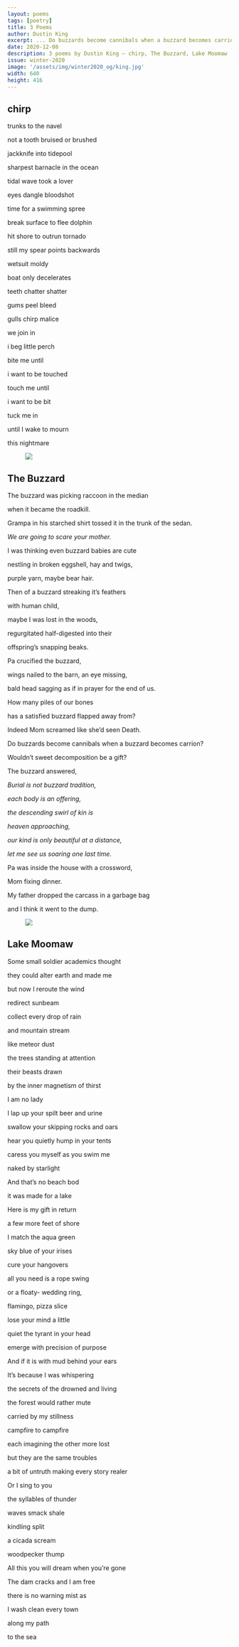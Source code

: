 ```yaml
---
layout: poems
tags: [poetry]
title: 3 Poems
author: Dustin King
excerpt: ... Do buzzards become cannibals when a buzzard becomes carrion? / Wouldn’t sweet decomposition be a gift? ...
date: 2020-12-08
description: 3 poems by Dustin King – chirp, The Buzzard, Lake Moomaw
issue: winter-2020
image: '/assets/img/winter2020_og/king.jpg'
width: 640
height: 416
---
```


## chirp
<div class="stanza">
<p class="poemline">trunks to the navel</p>
<p class="poemline">not a tooth bruised or brushed</p>
<p class="poemline">jackknife into tidepool</p>
<p class="poemline">sharpest barnacle in the ocean</p>
<p class="poemline">tidal wave took a lover</p>
<p class="poemline">eyes dangle bloodshot</p>
<p class="poemline">time for a swimming spree</p>
<p class="poemline">break surface to flee dolphin</p>
<p class="poemline">hit shore to outrun tornado</p>
<p class="poemline">still my spear points backwards</p>
<p class="poemline">wetsuit moldy</p>
<p class="poemline">boat only decelerates</p>
<p class="poemline">teeth chatter shatter</p>
<p class="poemline">gums peel bleed</p>
<p class="poemline">gulls chirp malice</p>
<p class="poemline">we join in</p>
<p class="poemline">i beg little perch</p>
<p class="poemline">bite me until</p>
<p class="poemline">i want to be touched</p>
<p class="poemline">touch me until</p>
<p class="poemline">i want to be bit</p>
<p class="poemline">tuck me in</p>
<p class="poemline">until I wake to mourn</p>
<p class="poemline">this nightmare</p>
</div>

<figure class="my-5 py-3">
  <img src="{{ '/assets/img/seperator.png' | prepend: site.baseurl }}" class="d-block" style="max-height:15px;" />
</figure>

## The Buzzard
<div class="stanza">
<p class="poemline">The buzzard was picking raccoon in the median</p>
<p class="poemline">when it became the roadkill.</p>
<p class="poemline">Grampa in his starched shirt tossed it in the trunk of the sedan.</p>
<p class="poemline"><em>We are going to scare your mother.</em></p>
</div>
<div class="stanza">
<p class="poemline">I was thinking even buzzard babies are cute</p>
<p class="poemline">nestling in broken eggshell, hay and twigs,</p>
<p class="poemline">purple yarn, maybe bear hair.</p>
<p class="poemline">Then of a buzzard streaking it’s feathers</p>
<p class="poemline">with human child,</p>
<p class="poemline">maybe I was lost in the woods,</p>
<p class="poemline">regurgitated half-digested into their</p>
<p class="poemline">offspring’s snapping beaks.</p>
</div>
<div class="stanza">
<p class="poemline">Pa crucified the buzzard,</p>
<p class="poemline">wings nailed to the barn, an eye missing,</p>
<p class="poemline">bald head sagging as if in prayer for the end of us.</p>
<p class="poemline">How many piles of our bones</p>
<p class="poemline">has a satisfied buzzard flapped away from?</p>
<p class="poemline">Indeed Mom screamed like she’d seen Death.</p>
</div>
<div class="stanza">
<p class="poemline">Do buzzards become cannibals when a buzzard becomes carrion?</p>
<p class="poemline">Wouldn’t sweet decomposition be a gift?</p>
</div>
<div class="stanza">
<p class="poemline">The buzzard answered,</p>
<p class="poemline"><em>Burial is not buzzard tradition,</em></p>
<p class="poemline"><em>each body is an offering,</em></p>
<p class="poemline"><em>the descending swirl of kin is</em></p>
<p class="poemline"><em>heaven approaching,</em></p>
<p class="poemline"><em>our kind is only beautiful at a distance,</em></p>
<p class="poemline"><em>let me see us soaring one last time.</em></p>
</div>
<div class="stanza">
<p class="poemline">Pa was inside the house with a crossword,</p>
<p class="poemline">Mom fixing dinner.</p>
<p class="poemline">My father dropped the carcass in a garbage bag</p>
<p class="poemline">and I think it went to the dump.</p>
</div>

<figure class="my-5 py-3">
  <img src="{{ '/assets/img/seperator.png' | prepend: site.baseurl }}" class="d-block" style="max-height:15px;" />
</figure>

## Lake Moomaw
<div class="stanza">
<p class="poemline">Some small soldier academics thought</p>
<p class="poemline">they could alter earth and made me</p>
<p class="poemline">but now I reroute the wind</p>
<p class="poemline">redirect sunbeam</p>
<p class="poemline">collect every drop of rain</p>
<p class="poemline">and mountain stream</p>
<p class="poemline">like meteor dust</p>
<p class="poemline">the trees standing at attention</p>
<p class="poemline">their beasts drawn</p>
<p class="poemline">by the inner magnetism of thirst</p>
</div>
<div class="stanza">
<p class="poemline">I am no lady</p>
<p class="poemline">I lap up your spilt beer and urine</p>
<p class="poemline">swallow your skipping rocks and oars</p>
<p class="poemline">hear you quietly hump in your tents</p>
<p class="poemline">caress you myself as you swim me</p>
<p class="poemline">naked by starlight</p>
</div>
<div class="stanza">
<p class="poemline">And that’s no beach bod</p>
<p class="poemline">it was made for a lake</p>
</div>
<div class="stanza">
<p class="poemline">Here is my gift in return</p>
<p class="poemline">a few more feet of shore</p>
<p class="poemline">I match the aqua green</p>
<p class="poemline">sky blue of your irises</p>
<p class="poemline">cure your hangovers</p>
<p class="poemline">all you need is a rope swing</p>
<p class="poemline">or a floaty- wedding ring,</p>
<p class="poemline">flamingo, pizza slice</p>
<p class="poemline">lose your mind a little</p>
<p class="poemline">quiet the tyrant in your head</p>
<p class="poemline">emerge with precision of purpose</p>
</div>
<div class="stanza">
<p class="poemline">And if it is with mud behind your ears</p>
<p class="poemline">It’s because I was whispering</p>
<p class="poemline">the secrets of the drowned and living</p>
<p class="poemline">the forest would rather mute</p>
<p class="poemline">carried by my stillness</p>
<p class="poemline">campfire to campfire</p>
<p class="poemline">each imagining the other more lost</p>
<p class="poemline">but they are the same troubles</p>
<p class="poemline">a bit of untruth making every story realer</p>
</div>
<div class="stanza">
<p class="poemline">Or I sing to you</p>
<p class="poemline">the syllables of thunder</p>
<p class="poemline">waves smack shale</p>
<p class="poemline">kindling split</p>
<p class="poemline">a cicada scream</p>
<p class="poemline">woodpecker thump</p>
</div>
<div class="stanza">
<p class="poemline">All this you will dream when you’re gone</p>
</div>
<div class="stanza">
<p class="poemline">The dam cracks and I am free</p>
<p class="poemline">there is no warning mist as</p>
<p class="poemline">I wash clean every town</p>
<p class="poemline">along my path</p>
<p class="poemline">to the sea</p>
</div>
